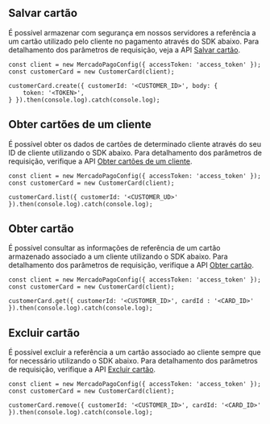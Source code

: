 ## Salvar cartão

É possível armazenar com segurança em nossos servidores a referência a um cartão utilizado pelo cliente no pagamento através do SDK abaixo. Para detalhamento dos parâmetros de requisição, veja a API [Salvar cartão](/developers/pt/reference/cards/_customers_customer_id_cards/post).

```node
const client = new MercadoPagoConfig({ accessToken: 'access_token' });
const customerCard = new CustomerCard(client);

customerCard.create({ customerId: '<CUSTOMER_ID>', body: {
	token: '<TOKEN>',
} }).then(console.log).catch(console.log);
```

## Obter cartões de um cliente

É possível obter os dados de cartões de determinado cliente através do seu ID de cliente utilizando o SDK abaixo. Para detalhamento dos parâmetros de requisição, verifique a API [Obter cartões de um cliente](/developers/pt/reference/cards/_customers_customer_id_cards/get).

```node
const client = new MercadoPagoConfig({ accessToken: 'access_token' });
const customerCard = new CustomerCard(client);

customerCard.list({ customerId: '<CUSTOMER_UD>' }).then(console.log).catch(console.log);
```

## Obter cartão

É possível consultar as informações de referência de um cartão armazenado associado a um cliente utilizando o SDK abaixo. Para detalhamento dos parâmetros de requisição, verifique a API [Obter cartão](/developers/pt/reference/cards/_customers_customer_id_cards_id/get).

```node
const client = new MercadoPagoConfig({ accessToken: 'access_token' });
const customerCard = new CustomerCard(client);

customerCard.get({ customerId: '<CUSTOMER_ID>', cardId : '<CARD_ID>' }).then(console.log).catch(console.log);
```

## Excluir cartão

É possível excluir a referência a um cartão associado ao cliente sempre que for necessário utilizando o SDK abaixo. Para detalhamento dos parâmetros de requisição, verifique a API [Excluir cartão](/developers/pt/reference/cards/_customers_customer_id_cards_id/delete).

```node
const client = new MercadoPagoConfig({ accessToken: 'access_token' });
const customerCard = new CustomerCard(client);

customerCard.remove({ customerId: '<CUSTOMER_ID>', cardId: '<CARD_ID>' }).then(console.log).catch(console.log);
```